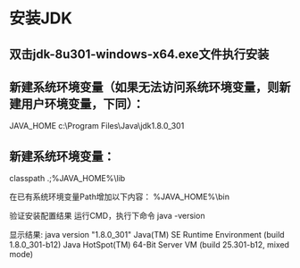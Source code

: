 # 安装JDK

## 双击jdk-8u301-windows-x64.exe文件执行安装

## 新建系统环境变量（如果无法访问系统环境变量，则新建用户环境变量，下同）：
JAVA_HOME
c:\Program Files\Java\jdk1.8.0_301


## 新建系统环境变量：
classpath
.;%JAVA_HOME%\lib

在已有系统环境变量Path增加以下内容：
%JAVA_HOME%\bin

验证安装配置结果
运行CMD，执行下命令
java -version

显示结果:
java version "1.8.0_301"
Java(TM) SE Runtime Environment (build 1.8.0_301-b12)
Java HotSpot(TM) 64-Bit Server VM (build 25.301-b12, mixed mode)

